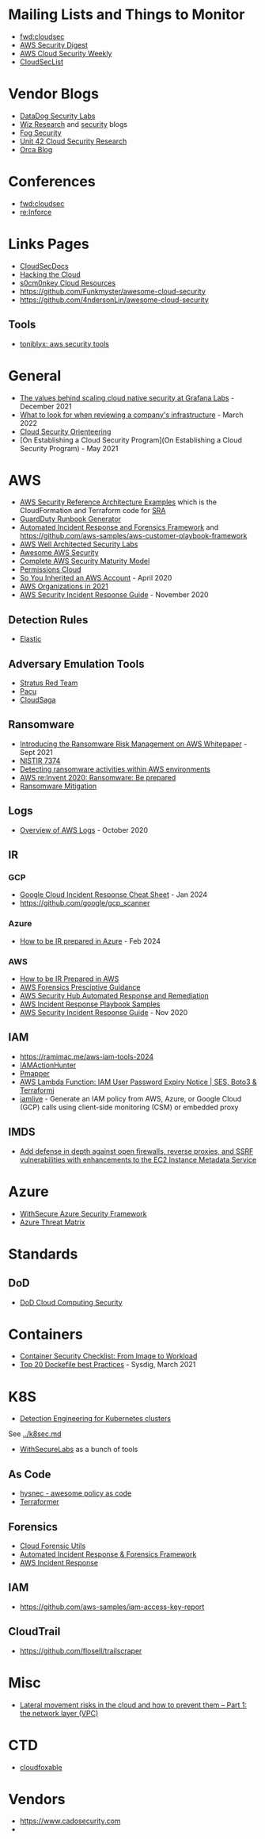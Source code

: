 # Mailing Lists and Things to Monitor
- [fwd:cloudsec](https://fwdcloudsec.org/forum/)
- [AWS Security Digest](https://awssecuritydigest.com/)
- [AWS Cloud Security Weekly](https://aws-cloudsec.com/)
- [CloudSecList](https://cloudseclist.com/)

# Vendor Blogs
- [DataDog Security Labs](https://securitylabs.datadoghq.com/)
- [Wiz Research](https://www.wiz.io/blog/tag/research) and [security](https://www.wiz.io/blog/tag/security) blogs
- [Fog Security](https://www.fogsecurity.io/blog) 
- [Unit 42 Cloud Security Research](https://unit42.paloaltonetworks.com/category/cloud-cybersecurity-research/)
- [Orca Blog](https://orca.security/resources/blog/)

# Conferences
- [fwd:cloudsec](https://fwdcloudsec.org/conference/north-america/)
- [re:Inforce](https://reinforce.awsevents.com/)

# Links Pages
- [CloudSecDocs](https://cloudsecdocs.com/)
- [Hacking the Cloud](https://hackingthe.cloud/)
- [s0cm0nkey Cloud Resources]( https://github.com/s0cm0nkey/Security-Reference-Guide/blob/main/cloud.md) 
- https://github.com/Funkmyster/awesome-cloud-security
- https://github.com/4ndersonLin/awesome-cloud-security

## Tools
- [toniblyx: aws security tools](https://github.com/toniblyx/my-arsenal-of-aws-security-tools)

# General
- [The values behind scaling cloud native security at Grafana Labs](https://grafana.com/blog/2021/12/20/the-values-behind-scaling-cloud-native-security-at-grafana-labs/) - December 2021 
- [What to look for when reviewing a company's infrastructure](https://www.marcolancini.it/2022/blog-cloud-security-infrastructure-review/) - March 2022
- [Cloud Security Orienteering](https://tldrsec.com/blog/cloud-security-orienteering/)
- [On Establishing a Cloud Security Program](On Establishing a Cloud Security Program) - May 2021

# AWS
- [AWS Security Reference Architecture Examples](https://github.com/aws-samples/aws-security-reference-architecture-examples) which is the CloudFormation and Terraform code for [SRA](https://docs.aws.amazon.com/prescriptive-guidance/latest/security-reference-architecture/welcome.html)
- [GuardDuty Runbook Generator](https://github.com/aquia-inc/aws-guardduty-runbook-generator) 
- [Automated Incident Response and Forensics Framework](https://github.com/awslabs/aws-automated-incident-response-and-forensics) and https://github.com/aws-samples/aws-customer-playbook-framework
- [AWS Well Architected Security Labs](https://wellarchitectedlabs.com/security/)
- [Awesome AWS Security](https://github.com/jassics/awesome-aws-security)
- [Complete AWS Security Maturity Model](https://maturitymodel.security.aws.dev/en/model/)
- [Permissions Cloud](https://aws.permissions.cloud/)
- [So You Inherited an AWS Account](https://medium.com/swlh/so-you-inherited-an-aws-account-e5fe6550607d) - April 2020
- [AWS Organizations in 2021](https://www.chrisfarris.com/post/aws-organizations-in-2021/)
- [AWS Security Incident Response Guide](https://docs.aws.amazon.com/whitepapers/latest/aws-security-incident-response-guide/aws-security-incident-response-guide.html) - November 2020

## Detection Rules
- [Elastic](https://github.com/elastic/detection-rules/tree/main/rules/integrations/aws)

## Adversary Emulation Tools
- [Stratus Red Team](https://github.com/DataDog/stratus-red-team)
- [Pacu](https://github.com/RhinoSecurityLabs/pacu)
- [CloudSaga](https://github.com/awslabs/aws-cloudsaga)

## Ransomware 
- [Introducing the Ransomware Risk Management on AWS Whitepaper](https://aws.amazon.com/blogs/security/introducing-the-ransomware-risk-management-on-aws-whitepaper/) - Sept 2021
- [NISTIR 7374](https://docs.aws.amazon.com/whitepapers/latest/ransomware-risk-management-on-aws-using-nist-csf/nistir-8374-ransomware-profile.html)
- [Detecting ransomware activities within AWS environments](https://lantern.splunk.com/Security/Use_Cases/Threat_Hunting/Detecting_ransomware_activities_within_AWS_environments)
- [AWS re:Invent 2020: Ransomware: Be prepared](https://www.youtube.com/watch?v=JQ4LWp3Bf20)
- [Ransomware Mitigation]( https://aws.amazon.com/it/blogs/security/ransomware-mitigation-top-5-protections-and-recovery-preparation-actions/)

## Logs
- [Overview of AWS Logs](https://dev-website.lab-terraform.mhg.ovh/overview-of-aws-logs.html) - October 2020

## IR

### GCP
- [Google Cloud Incident Response Cheat Sheet](https://medium.com/google-cloud/google-cloud-incident-response-cheat-sheet-dfde9054ac16) - Jan 2024
- https://github.com/google/gcp_scanner

### Azure
- [How to be IR prepared in Azure](https://www.cadosecurity.com/how-to-be-ir-prepared-in-azure/) - Feb 2024

### AWS
- [How to be IR Prepared in AWS](https://www.cadosecurity.com/how-to-be-ir-prepared-in-aws/)
- [AWS Forensics Presciptive Guidance](https://docs.aws.amazon.com/prescriptive-guidance/latest/security-reference-architecture/cyber-forensics.html)
- [AWS Security Hub Automated Response and Remediation](https://github.com/aws-solutions/aws-security-hub-automated-response-and-remediation)
- [AWS Incident Response Playbook Samples](https://github.com/aws-samples/aws-incident-response-playbooks)
- [AWS Security Incident Response Guide](https://docs.aws.amazon.com/whitepapers/latest/aws-security-incident-response-guide/welcome.html) - Nov 2020

## IAM
- https://ramimac.me/aws-iam-tools-2024
- [IAMActionHunter](https://github.com/RhinoSecurityLabs/IAMActionHunter)
- [Pmapper](https://github.com/nccgroup/PMapper)
- [AWS Lambda Function: IAM User Password Expiry Notice | SES, Boto3 & Terraform](https://blog.jennasrunbooks.com/aws-lambda-function-iam-user-password-expiry-notice-ses-boto3-terraform)j
- [iamlive](https://github.com/iann0036/iamlive) - Generate an IAM policy from AWS, Azure, or Google Cloud (GCP) calls using client-side monitoring (CSM) or embedded proxy

## IMDS
- [Add defense in depth against open firewalls, reverse proxies, and SSRF vulnerabilities with enhancements to the EC2 Instance Metadata Service](https://aws.amazon.com/blogs/security/defense-in-depth-open-firewalls-reverse-proxies-ssrf-vulnerabilities-ec2-instance-metadata-service/)

# Azure
- [WithSecure Azure Security Framework](https://www.withsecure.com/content/dam/with-secure/en/resources/withsecure-consulting-microsoft-azure-security-framework-guide-en.pdf)
- [Azure Threat Matrix](https://microsoft.github.io/Azure-Threat-Research-Matrix/)

# Standards
## DoD
- [DoD Cloud Computing Security](https://public.cyber.mil/dccs/)

# Containers 
- [Container Security Checklist: From Image to Workload](https://github.com/krol3/container-security-checklist)
- [Top 20 Dockefile best Practices](https://sysdig.com/blog/dockerfile-best-practices/) - Sysdig, March 2021

# K8S
- [Detection Engineering for Kubernetes clusters](https://research.nccgroup.com/2021/11/10/detection-engineering-for-kubernetes-clusters/)

See [../k8sec.md](k8sec.md)

- [WithSecureLabs](https://github.com/WithSecureLabs) as a bunch of tools

## As Code
- [hysnec - awesome policy as code](https://github.com/hysnsec/awesome-policy-as-code)
- [Terraformer](https://github.com/GoogleCloudPlatform/terraformer)

## Forensics
- [Cloud Forensic Utils](https://github.com/google/cloud-forensics-utils)
- [Automated Incident Response & Forensics Framework](https://github.com/awslabs/aws-automated-incident-response-and-forensics)
- [AWS Incident Response](https://github.com/easttimor/aws-incident-response)

## IAM
- https://github.com/aws-samples/iam-access-key-report

## CloudTrail
- https://github.com/flosell/trailscraper


# Misc
- [Lateral movement risks in the cloud and how to prevent them – Part 1: the network layer (VPC)](https://www.wiz.io/blog/lateral-movement-risks-in-the-cloud-and-how-to-prevent-them-part-1-the-network-layer)

# CTD
- [cloudfoxable](https://github.com/BishopFox/cloudfoxable)

# Vendors 
- https://www.cadosecurity.com
- 
